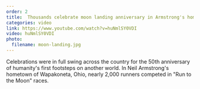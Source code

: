 ```yaml
---
order: 2
title:  Thousands celebrate moon landing anniversary in Armstrong's hometown
categories: video
link: https://www.youtube.com/watch?v=huNmlSY0VDI
video: huNmlSY0VDI
photo:
  filename: moon-landing.jpg
---
```


Celebrations were in full swing across the country for the 50th anniversary of humanity's first footsteps on another world. In Neil Armstrong's hometown of Wapakoneta, Ohio, nearly 2,000 runners competed in "Run to the Moon" races. 